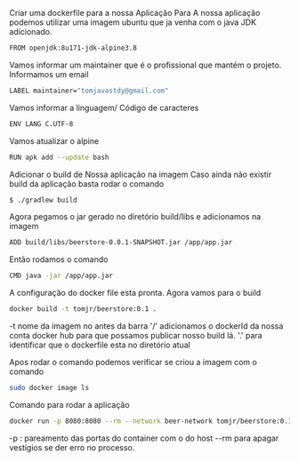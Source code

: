  Criar uma dockerfile para a nossa Aplicação
Para A nossa aplicação podemos utilizar uma imagem ubuntu
que ja venha com o java JDK adicionado.

~~~ bash
FROM openjdk:8u171-jdk-alpine3.8
~~~

Vamos informar um maintainer
que é o profissional que mantém o projeto. Informamos um email

~~~ bash
LABEL maintainer="tomjavastdy@gmail.com"
~~~

Vamos informar a linguagem/ Código de caracteres
~~~ bash
ENV LANG C.UTF-8
~~~

Vamos atualizar o alpine

~~~ bash
RUN apk add --update bash
~~~

Adicionar o build de Nossa aplicação na imagem
Caso ainda não existir build da aplicação basta rodar o 
comando
~~~ bash
$ ./gradlew build
~~~
Agora pegamos o jar gerado no diretório build/libs e adicionamos na imagem


~~~ bash
ADD build/libs/beerstore-0.0.1-SNAPSHOT.jar /app/app.jar
~~~

Então rodamos o comando

~~~ bash
CMD java -jar /app/app.jar
~~~
A configuração do docker file esta pronta. Agora vamos para o build

~~~ bash
docker build -t tomjr/beerstore:0.1 .
~~~

-t nome da imagem  no antes da barra '/' adicionamos o dockerId da nossa
conta docker hub para que possamos publicar nosso build lá.
'.' para identificar que o dockerfile esta no diretório atual


Apos rodar o comando podemos verificar se criou a imagem com o comando 

~~~ bash
sudo docker image ls
~~~

Comando para rodar a aplicação

~~~ bash
docker run -p 8080:8080 --rm --network beer-network tomjr/beerstore:0.1
~~~

 -p   : pareamento das portas do container com o do host
 --rm para apagar vestígios se der erro no processo.



